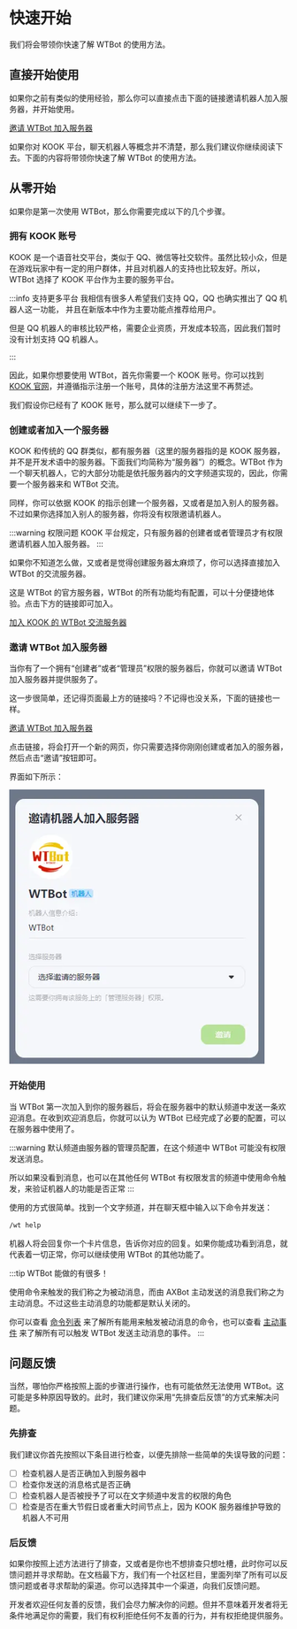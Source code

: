 # 快速开始

我们将会带领你快速了解 WTBot 的使用方法。

## 直接开始使用

如果你之前有类似的使用经验，那么你可以直接点击下面的链接邀请机器人加入服务器，并开始使用。

[邀请 WTBot 加入服务器](https://www.kookapp.cn/app/oauth2/authorize?id=18172&permissions=940036&client_id=RnGyW8m5Vq8b35YD&redirect_uri=&scope=bot)

如果你对 KOOK 平台，聊天机器人等概念并不清楚，那么我们建议你继续阅读下去。下面的内容将带领你快速了解 WTBot 的使用方法。

## 从零开始

如果你是第一次使用 WTBot，那么你需要完成以下的几个步骤。

### 拥有 KOOK 账号

KOOK 是一个语音社交平台，类似于 QQ、微信等社交软件。虽然比较小众，但是在游戏玩家中有一定的用户群体，并且对机器人的支持也比较友好。所以，WTBot 选择了 KOOK 平台作为主要的服务平台。

:::info 支持更多平台
我相信有很多人希望我们支持 QQ，QQ 也确实推出了 QQ 机器人这一功能， 并且在新版本中作为主要功能点推荐给用户。

但是 QQ 机器人的审核比较严格，需要企业资质，开发成本较高，因此我们暂时没有计划支持 QQ 机器人。

:::

因此，如果你想要使用 WTBot，首先你需要一个 KOOK 账号。你可以找到 [KOOK 官网](https://www.kookapp.cn/)，并遵循指示注册一个账号，具体的注册方法这里不再赘述。

我们假设你已经有了 KOOK 账号，那么就可以继续下一步了。

### 创建或者加入一个服务器

KOOK 和传统的 QQ 群类似，都有服务器（这里的服务器指的是 KOOK 服务器，并不是开发术语中的服务器。下面我们均简称为“服务器”）的概念。WTBot 作为一个聊天机器人，它的大部分功能是依托服务器内的文字频道实现的，因此，你需要一个服务器来和 WTBot 交流。

同样，你可以依据 KOOK 的指示创建一个服务器，又或者是加入别人的服务器。不过如果你选择加入别人的服务器，你将没有权限邀请机器人。

:::warning 权限问题
KOOK 平台规定，只有服务器的创建者或者管理员才有权限邀请机器人加入服务器。
:::

如果你不知道怎么做，又或者是觉得创建服务器太麻烦了，你可以选择直接加入 WTBot 的交流服务器。

这是 WTBot 的官方服务器，WTBot 的所有功能均有配置，可以十分便捷地体验。点击下方的链接即可加入。

[加入 KOOK 的 WTBot 交流服务器](https://kook.top/eUTZK7)

### 邀请 WTBot 加入服务器

当你有了一个拥有“创建者”或者“管理员”权限的服务器后，你就可以邀请 WTBot 加入服务器并提供服务了。

这一步很简单，还记得页面最上方的链接吗？不记得也没关系，下面的链接也一样。

[邀请 WTBot 加入服务器](https://www.kookapp.cn/app/oauth2/authorize?id=18172&permissions=940036&client_id=RnGyW8m5Vq8b35YD&redirect_uri=&scope=bot)

点击链接，将会打开一个新的网页，你只需要选择你刚刚创建或者加入的服务器，然后点击“邀请”按钮即可。

界面如下所示：

![邀请界面](assets/0201.webp)

### 开始使用

当 WTBot 第一次加入到你的服务器后，将会在服务器中的默认频道中发送一条欢迎消息。在收到欢迎消息后，你就可以认为 WTBot 已经完成了必要的配置，可以在服务器中使用了。

:::warning
默认频道由服务器的管理员配置，在这个频道中 WTBot 可能没有权限发送消息。

所以如果没看到消息，也可以在其他任何 WTBot 有权限发言的频道中使用命令触发，来验证机器人的功能是否正常
:::

使用的方式很简单。找到一个文字频道，并在聊天框中输入以下命令并发送：

```bash
/wt help
```

机器人将会回复你一个卡片信息，告诉你对应的回复。如果你能成功看到消息，就代表着一切正常，你可以继续使用 WTBot 的其他功能了。

:::tip
WTBot 能做的有很多！

使用命令来触发的我们称之为被动消息，而由 AXBot 主动发送的消息我们称之为主动消息。不过这些主动消息的功能都是默认关闭的。

你可以查看 [命令列表](/docs/category/命令列表) 来了解所有能用来触发被动消息的命令，也可以查看 [主动事件](/docs/category/主动事件) 来了解所有可以触发 WTBot 发送主动消息的事件。
:::

## 问题反馈

当然，哪怕你严格按照上面的步骤进行操作，也有可能依然无法使用 WTBot。这可能是多种原因导致的。此时，我们建议你采用“先排查后反馈”的方式来解决问题。

### 先排查

我们建议你首先按照以下条目进行检查，以便先排除一些简单的失误导致的问题：

- [ ] 检查机器人是否正确加入到服务器中
- [ ] 检查你发送的消息格式是否正确
- [ ] 检查机器人是否被授予了可以在文字频道中发言的权限的角色
- [ ] 检查是否在重大节假日或者重大时间节点上，因为 KOOK 服务器维护导致的机器人不可用

### 后反馈

如果你按照上述方法进行了排查，又或者是你也不想排查只想吐槽，此时你可以反馈问题并寻求帮助。在文档最下方，我们有一个社区栏目，里面列举了所有可以反馈问题或者寻求帮助的渠道。你可以选择其中一个渠道，向我们反馈问题。

开发者欢迎任何友善的反馈，我们会尽力解决你的问题。但并不意味着开发者将无条件地满足你的需要，我们有权利拒绝任何不友善的行为，并有权拒绝提供服务。
